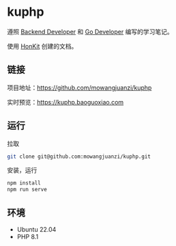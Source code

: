 # kuphp

遵照 [Backend Developer](https://roadmap.sh/backend) 和 [Go Developer](https://roadmap.sh/golang) 编写的学习笔记。

使用 [HonKit](https://github.com/honkit/honkit) 创建的文档。

## 链接

项目地址：https://github.com/mowangjuanzi/kuphp

实时预览：https://kuphp.baoguoxiao.com

## 运行

拉取

```bash
git clone git@github.com:mowangjuanzi/kuphp.git
```

安装，运行

```bash
npm install
npm run serve
```

## 环境

- Ubuntu 22.04
- PHP 8.1
